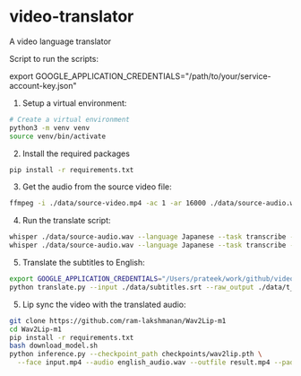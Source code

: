 # video-translator
A video language translator

Script to run the scripts:

export GOOGLE_APPLICATION_CREDENTIALS="/path/to/your/service-account-key.json"

1. Setup a virtual environment:
```bash
# Create a virtual environment
python3 -m venv venv
source venv/bin/activate
```
2. Install the required packages
```bash
pip install -r requirements.txt
```

3. Get the audio from the source video file:
```bash
ffmpeg -i ./data/source-video.mp4 -ac 1 -ar 16000 ./data/source-audio.wav
```

4. Run the translate script:
```bash
whisper ./data/source-audio.wav --language Japanese --task transcribe --output_format vtt --output_dir ./data
whisper ./data/source-audio.wav --language Japanese --task transcribe --output_format srt --output_dir ./data
```

5. Translate the subtitles to English:
```bash
export GOOGLE_APPLICATION_CREDENTIALS="/Users/prateek/work/github/video-project/project-video-translate.json"
python translate.py --input ./data/subtitles.srt --raw_output ./data/t_raw.srt --polished_output ./data/t_polished.srt
```

5. Lip sync the video with the translated audio:
```bash
git clone https://github.com/ram-lakshmanan/Wav2Lip-m1
cd Wav2Lip-m1
pip install -r requirements.txt
bash download_model.sh
python inference.py --checkpoint_path checkpoints/wav2lip.pth \
  --face input.mp4 --audio english_audio.wav --outfile result.mp4 --pads 0 20 0 0 --cpu

```
